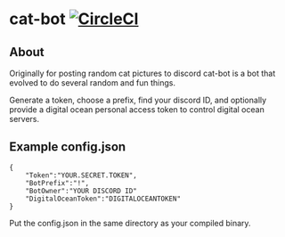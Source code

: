 # cat-bot [![CircleCI](https://circleci.com/gh/DerfOh/discord-cat-bot.svg?style=svg&circle-token=cc7894464eeb802f507351561f793a1c63b4696b)](https://circleci.com/gh/DerfOh/discord-cat-bot)

## About
Originally for posting random cat pictures to discord cat-bot is a bot that evolved to do several random and fun things.

Generate a token, choose a prefix, find your discord ID, and optionally provide a digital ocean personal access token to control digital ocean servers. 

## Example config.json
```
{
    "Token":"YOUR.SECRET.TOKEN",
    "BotPrefix":"!",
    "BotOwner":"YOUR DISCORD ID"
    "DigitalOceanToken":"DIGITALOCEANTOKEN"
}
```

Put the config.json in the same directory as your compiled binary.
